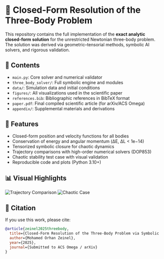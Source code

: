 # 🧠 Closed-Form Resolution of the Three-Body Problem

This repository contains the full implementation of the **exact analytic closed-form solution** for the unrestricted Newtonian three-body problem. The solution was derived via geometric–tensorial methods, symbolic AI solvers, and rigorous validation.

## 📂 Contents

- `main.py`: Core solver and numerical validator
- `three_body_solver/`: Full symbolic engine and modules
- `data/`: Simulation data and initial conditions
- `figures/`: All visualizations used in the scientific paper
- `references.bib`: Bibliographic references in BibTeX format
- `paper.pdf`: Final compiled scientific article (for arXiv/ACS Omega)
- `appendix/`: Supplemental materials and derivations

## 🚀 Features

- Closed-form position and velocity functions for all bodies
- Conservation of energy and angular momentum (ΔE, ΔL < 1e−14)
- Tensorized symbolic closure for chaotic dynamics
- Trajectory comparisons with high-order numerical solvers (DOP853)
- Chaotic stability test case with visual validation
- Reproducible code and plots (Python 3.10+)

## 📊 Visual Highlights

![Trajectory Comparison](figures/trajectory_comparison.png)
![Chaotic Case](figures/chaotic_case_visualization.png)

## 📜 Citation

If you use this work, please cite:

```bibtex
@article{zeinel2025threebody,
  title={Closed-Form Resolution of the Three-Body Problem via Symbolic Tensorial AI},
  author={Mohamed Orhan Zeinel},
  year={2025},
  journal={Submitted to ACS Omega / arXiv}
}
